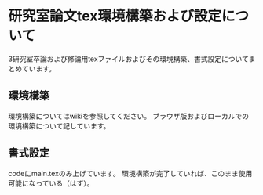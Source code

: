 # 研究室論文tex環境構築および設定について

3研究室卒論および修論用texファイルおよびその環境構築、書式設定についてまとめています。

## 環境構築
環境構築についてはwikiを参照してください。
ブラウザ版およびローカルでの環境構築について記しています。

## 書式設定
codeにmain.texのみ上げています。
環境構築が完了していれば、このまま使用可能になっている（はず）。
